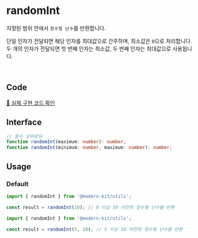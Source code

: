 # randomInt

지정된 범위 안에서 `정수형 난수`를 반환합니다.

단일 인자가 전달되면 해당 인자를 최대값으로 간주하며, 최소값은 `0`으로 처리합니다.
두 개의 인자가 전달되면 첫 번째 인자는 최소값, 두 번째 인자는 최대값으로 사용됩니다.

<br />

## Code
[🔗 실제 구현 코드 확인](https://github.com/modern-agile-team/modern-kit/blob/main/packages/utils/src/number/randomInt/index.ts)

## Interface
```ts title="typescript"
// 함수 오버로딩
function randomInt(maximum: number): number;
function randomInt(minimum: number, maximum: number): number;
```

## Usage


### Default

```ts title="typescript"
import { randomInt } from '@modern-kit/utils';

const result = randomInt(10); // 0 이상 10 미만의 정수형 난수를 반환
```

```ts title="typescript"
import { randomInt } from '@modern-kit/utils';

const result = randomInt(5, 10); // 5 이상 10 미만의 정수형 난수를 반환
```

